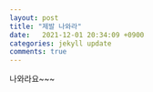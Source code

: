 ```yaml
---
layout: post
title: "제발 나와라"
date:   2021-12-01 20:34:09 +0900
categories: jekyll update
comments: true
---
```


나와라요~~~